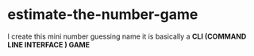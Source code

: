 # estimate-the-number-game 
<P>I create this mini number guessing name it is basically a <b>CLI (COMMAND LINE INTERFACE ) GAME </b></P>
